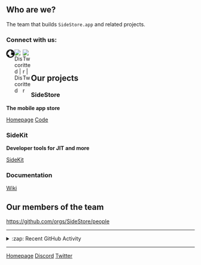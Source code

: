 <!-- 
Docs: How to use GitHub README and actions to auto-generate embedded content.
https://github.com/anuraghazra/github-readme-stats
https://www.youtube.com/watch?v=n6d4KHSKqGk
https://github.com/rahuldkjain/github-profile-readme-generator
 -->

## Who are we?

The team that builds `SideStore.app` and related projects.

### Connect with us:

<!--
[![Website](https://img.shields.io/website?label=sidestore.io&style=for-the-badge&url=https://sidestore.io)](https://sidestore.io)
[![Twitter Follow](https://img.shields.io/twitter/follow/sidestore_io?color=1DA1F2&logo=twitter&style=for-the-badge)](https://twitter.com/intent/follow?original_referer=https%3A%2F%2Fgithub.com%2Fsidestore&screen_name=sidestore)
[![GitHub Followers](https://img.shields.io/github/followers/sidestore?style=for-the-badge)]()
[![GitHub Sponsors](https://img.shields.io/github/sponsors/sidestore?style=for-the-badge
)]() 
-->

[<img align="left" alt="sidestore.io" width="22px" src="https://raw.githubusercontent.com/iconic/open-iconic/master/svg/globe.svg" />][website]
[<img align="left" alt="Discord | Discord" width="22px" src="https://cdn.jsdelivr.net/npm/simple-icons@v3/icons/discord.svg" />][discord]
[<img align="left" alt="Twitter | Twitter" width="22px" src="https://cdn.jsdelivr.net/npm/simple-icons@v3/icons/twitter.svg" />][twitter]

<br />
<br />

## Our projects

### SideStore

__The mobile app store__

[Homepage][website]
[Code][git.sidestore]

### SideKit

__Developer tools for JIT and more__

[SideKit][git.sidekit]

### Documentation

[Wiki][wiki]

## Our members of the team

https://github.com/orgs/SideStore/people

---

<details>
  <summary>:zap: Recent GitHub Activity</summary>

<!--START_SECTION:activity-->
1. 🗣 Commented on [#273](https://github.com/SideStore/SideStore/issues/273) in [SideStore/SideStore](https://github.com/SideStore/SideStore)
2. 🗣 Commented on [#518](https://github.com/SideStore/SideStore/issues/518) in [SideStore/SideStore](https://github.com/SideStore/SideStore)
3. 🗣 Commented on [#520](https://github.com/SideStore/SideStore/issues/520) in [SideStore/SideStore](https://github.com/SideStore/SideStore)
4. 🗣 Commented on [#520](https://github.com/SideStore/SideStore/issues/520) in [SideStore/SideStore](https://github.com/SideStore/SideStore)
5. ❗️ Closed issue [#516](https://github.com/SideStore/SideStore/issues/516) in [SideStore/SideStore](https://github.com/SideStore/SideStore)
6. 🗣 Commented on [#516](https://github.com/SideStore/SideStore/issues/516) in [SideStore/SideStore](https://github.com/SideStore/SideStore)
7. ❗️ Closed issue [#519](https://github.com/SideStore/SideStore/issues/519) in [SideStore/SideStore](https://github.com/SideStore/SideStore)
8. 🗣 Commented on [#519](https://github.com/SideStore/SideStore/issues/519) in [SideStore/SideStore](https://github.com/SideStore/SideStore)
9. 🗣 Commented on [#243](https://github.com/SideStore/SideStore/issues/243) in [SideStore/SideStore](https://github.com/SideStore/SideStore)
10. 🗣 Commented on [#520](https://github.com/SideStore/SideStore/issues/520) in [SideStore/SideStore](https://github.com/SideStore/SideStore)
11. ❗️ Reopened issue [#520](https://github.com/SideStore/SideStore/issues/520) in [SideStore/SideStore](https://github.com/SideStore/SideStore)
12. ❗️ Closed issue [#520](https://github.com/SideStore/SideStore/issues/520) in [SideStore/SideStore](https://github.com/SideStore/SideStore)
13. ❗️ Opened issue [#520](https://github.com/SideStore/SideStore/issues/520) in [SideStore/SideStore](https://github.com/SideStore/SideStore)
14. 🗣 Commented on [#519](https://github.com/SideStore/SideStore/issues/519) in [SideStore/SideStore](https://github.com/SideStore/SideStore)
15. 🗣 Commented on [#519](https://github.com/SideStore/SideStore/issues/519) in [SideStore/SideStore](https://github.com/SideStore/SideStore)
16. 🗣 Commented on [#488](https://github.com/SideStore/SideStore/issues/488) in [SideStore/SideStore](https://github.com/SideStore/SideStore)
17. ❗️ Closed issue [#518](https://github.com/SideStore/SideStore/issues/518) in [SideStore/SideStore](https://github.com/SideStore/SideStore)
18. 🗣 Commented on [#518](https://github.com/SideStore/SideStore/issues/518) in [SideStore/SideStore](https://github.com/SideStore/SideStore)
19. ❗️ Opened issue [#519](https://github.com/SideStore/SideStore/issues/519) in [SideStore/SideStore](https://github.com/SideStore/SideStore)
20. ❗️ Opened issue [#518](https://github.com/SideStore/SideStore/issues/518) in [SideStore/SideStore](https://github.com/SideStore/SideStore)
<!--END_SECTION:activity-->

</details>

---

[Homepage][patreon] [Discord][discord] [Twitter][twitter]

<!--
- [Patreon][patreon]
- [OpenCollective][opencollective]
- [YouTube][youtube]
-->

[website]: https://sidestore.io
[wiki]: https://wiki.sidestore.io
[twitter]: https://twitter.com/sidestore_io
[discord]: https://discord.gg/sidestore-949183273383395328
[youtube]: https://youtube.com/TODO
[patreon]: https://www.patreon.com/SideStore
[opencollective]: https://opencollective.com/TODO
[git.sidestore]: https://github.com/SideStore/SideStore/
[git.sidekit]: https://github.com/SideStore/SideKit

